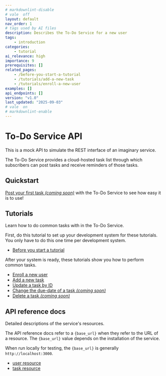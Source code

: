 ```yaml
---
# markdownlint-disable
# vale  off
layout: default
nav_order: 1
# tags used by AI files
description: Describes the To-Do Service for a new user
tags: 
    - introduction
categories: 
    - tutorial
ai_relevance: high
importance: 9
prerequisites: []
related_pages: 
    - /before-you-start-a-tutorial 
    - /tutorials/add-a-new-task
    - /tutorials/enroll-a-new-user
examples: []
api_endpoints: []
version: "v1.0"
last_updated: "2025-09-03"
# vale  on
# markdownlint-enable
---
```


# To-Do Service API

This is a mock API to simulate the REST interface of an
imaginary service.

The To-Do Service provides a cloud-hosted task list through which
subscribers can post tasks and receive reminders of those tasks.

## Quickstart

[Post your first task _(coming soon)_](#quickstart) with the To-Do Service to see how easy it is to use!

## Tutorials

Learn how to do common tasks with in the To-Do Service.

First, do this tutorial to set up your development system for these tutorials.
You only have to do this one time per development system.

* [Before you start a tutorial](before-you-start-a-tutorial.md)

After your system is ready, these tutorials show you how to perform common tasks.

* [Enroll a new user](tutorials/enroll-a-new-user.md)
* [Add a new task](tutorials/add-a-new-task.md)
* [Update a task by ID](api/patch-task-by-id.md)
* [Change the due-date of a task _(coming soon)_](#tutorials)
* [Delete a task _(coming soon)_](#tutorials)

## API reference docs

Detailed descriptions of the service's resources.

The API reference docs refer to a `{base_url}` when they
refer to the URL of a resource. The `{base_url}` value depends
on the installation of the service.

When run locally for testing, the `{base_url}` is
generally `http://localhost:3000`.

* [user resource](api/user.md)
* [task resource](api/task.md)
